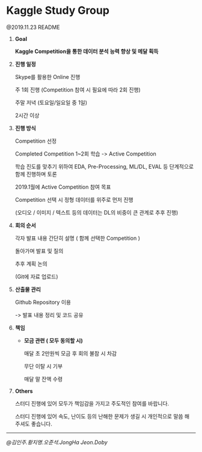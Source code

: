 # Kaggle Study Group

@2019.11.23 README



1. **Goal**

   **Kaggle Competition을 통한 데이터 분석 능력 향상 및 메달 획득**

   

2. **진행 일정**

   Skype를 활용한 Online 진행

   주 1회 진행 (Competition 참여 시 필요에 따라 2회 진행)

   주말 저녁 (토요일/일요일 중 1일)

   2시간 이상

   

3. **진행 방식**

   Competition 선정

   Completed Competition 1~2회 학습 -> Active Competition

   학습 진도를 맞추기 위하여 EDA, Pre-Processing, ML/DL, EVAL 등 단계적으로 함께 진행하며 토론

   2019.1월에 Active Competition 참여 목표

   

   Competition 선택 시 정형 데이터를 위주로 먼저 진행

   (오디오 / 이미지 / 텍스트 등의 데이터는 DL의 비중이 큰 관계로 추후 진행)

   

4. **회의 순서**

   각자 발표 내용 간단히 설명 ( 함께 선택한 Competition )

   돌아가며 발표 및 질의

   추후 계획 논의

   (Git에 자료 업로드)

   

5. **산출물 관리**

   Github Repository 이용

   -> 발표 내용 정리 및 코드 공유

   

6. **책임**

   - **모금 관련 ( 모두 동의할 시)**

     매달 초 2만원씩 모금 후 회의 불참 시 차감

     무단 이탈 시 기부

     매달 말 잔액 수령

   

7. **Others**

   스터디 진행에 있어 모두가 책임감을 가지고 주도적인 참여를 바랍니다.

   스터디 진행에 있어 속도, 난이도 등의 난해한 문제가 생길 시 개인적으로 말씀 해 주셔도 좋습니다.

   

---

*@김인주.황지명.오준석.JongHa Jeon.Doby*

